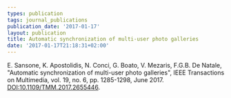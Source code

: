 ```yaml
---
types: publication
tags: journal_publications
publication_date: '2017-01-17'
layout: publication
title: Automatic synchronization of multi-user photo galleries
date: '2017-01-17T21:18:31+02:00'
---
```

<p>E. Sansone, K. Apostolidis, N. Conci, G. Boato, V. Mezaris, F.G.B. De Natale, "Automatic synchronization of multi-user photo galleries", <span lang="EN-US">IEEE Transactions on Multimedia, vol. 19, no. 6, pp. 1285-1298, June 2017. </span><a href="http://ieeexplore.ieee.org/stamp/stamp.jsp?tp=&amp;arnumber=7822999&amp;isnumber=4456689" target="blank">DOI:10.1109/TMM.2017.2655446</a>.</p>
